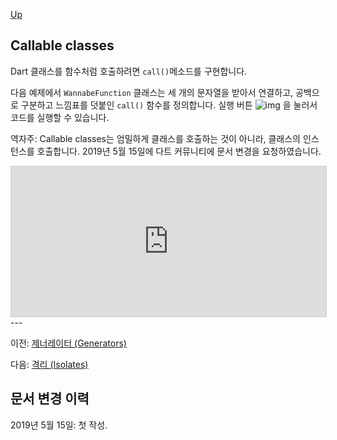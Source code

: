 [Up](./index.md)

##   Callable classes

Dart 클래스를 함수처럼 호출하려면 `call()`메소드를 구현합니다.

다음 예제에서 `WannabeFunction` 클래스는 세 개의 문자열을 받아서 연결하고, 공백으로 구분하고 느낌표를 덧붙인 `call()` 함수를 정의합니다. 실행 버튼 ![img](https://dart.dev/assets/red-run-50a66e01c7e7a877dbc06e799d5bc4b73c4dace2926ec17b4493d8c3e939c59a.png) 을 눌러서 코드를 실행할 수 있습니다.

역자주: Callable classes는 엄밀하게 클래스를 호출하는 것이 아니라, 클래스의 인스턴스를 호출합니다. 2019년 5월 15일에 다트 커뮤니티에 문서 변경을 요청하였습니다.

<iframe src="https://dartpad.dartlang.org/embed-inline.html?id=405379bacf30335f3aed&amp;verticalRatio=73" style="border: 1px solid #ccc;" width="100%" height="240px">
</iframe>
---

이전: [제너레이터 (Generators)](./generators.md)

다음: [격리 (Isolates)](./Isolates.md)

## 문서 변경 이력

2019년 5월 15일: 첫 작성.
